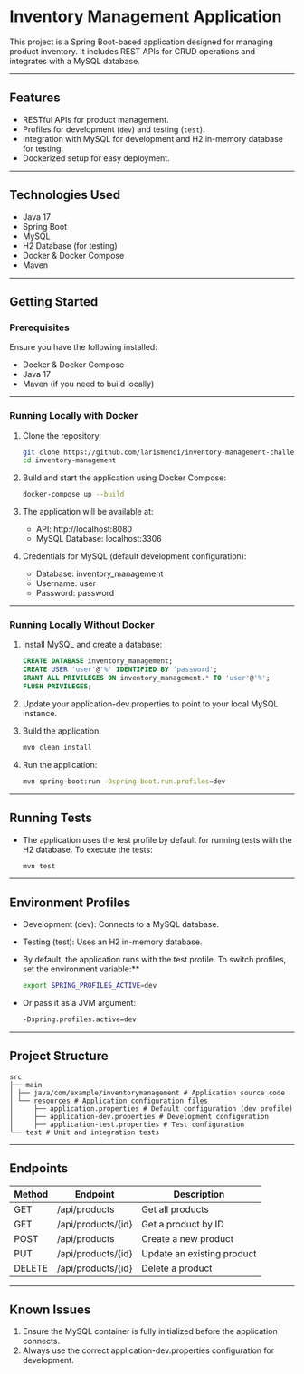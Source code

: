 # Inventory Management Application

This project is a Spring Boot-based application designed for managing product inventory. It includes REST APIs for CRUD
operations and integrates with a MySQL database.

---

## **Features**

- RESTful APIs for product management.
- Profiles for development (`dev`) and testing (`test`).
- Integration with MySQL for development and H2 in-memory database for testing.
- Dockerized setup for easy deployment.

---

## **Technologies Used**

- Java 17
- Spring Boot
- MySQL
- H2 Database (for testing)
- Docker & Docker Compose
- Maven

---

## **Getting Started**

### **Prerequisites**

Ensure you have the following installed:

- Docker & Docker Compose
- Java 17
- Maven (if you need to build locally)

---

### **Running Locally with Docker**

1. Clone the repository:
   ```bash
   git clone https://github.com/larismendi/inventory-management-challenge.git
   cd inventory-management

2. Build and start the application using Docker Compose:
    ```bash
   docker-compose up --build

3. The application will be available at:

    - API: http://localhost:8080
    - MySQL Database: localhost:3306

4. Credentials for MySQL (default development configuration):

    - Database: inventory_management
    - Username: user
    - Password: password

---

### **Running Locally Without Docker**

1. Install MySQL and create a database:

    ```sql
    CREATE DATABASE inventory_management;
    CREATE USER 'user'@'%' IDENTIFIED BY 'password';
    GRANT ALL PRIVILEGES ON inventory_management.* TO 'user'@'%';
    FLUSH PRIVILEGES;

2. Update your application-dev.properties to point to your local MySQL instance.

3. Build the application:

    ```bash
    mvn clean install

4. Run the application:

    ```bash
    mvn spring-boot:run -Dspring-boot.run.profiles=dev

---

## **Running Tests**

- The application uses the test profile by default for running tests with the H2 database. To execute the tests:

  ```bash
  mvn test

---

## **Environment Profiles**

- Development (dev): Connects to a MySQL database.
- Testing (test): Uses an H2 in-memory database.
- By default, the application runs with the test profile. To switch profiles, set the environment variable:**

    ```bash
    export SPRING_PROFILES_ACTIVE=dev

- Or pass it as a JVM argument:

    ```bash
    -Dspring.profiles.active=dev

---

## **Project Structure**

    src
    ├── main
    │ ├── java/com/example/inventorymanagement # Application source code
    │ └── resources # Application configuration files
    │     ├── application.properties # Default configuration (dev profile)
    │     ├── application-dev.properties # Development configuration
    │     ├── application-test.properties # Test configuration
    └── test # Unit and integration tests

---

## **Endpoints**

| Method | Endpoint           | Description                |
|--------|--------------------|----------------------------|
| GET    | /api/products      | Get all products           |
| GET    | /api/products/{id} | Get a product by ID        |
| POST   | /api/products      | Create a new product       |
| PUT    | /api/products/{id} | Update an existing product |
| DELETE | /api/products/{id} | Delete a product           |

---

## **Known Issues**

1. Ensure the MySQL container is fully initialized before the application connects.
2. Always use the correct application-dev.properties configuration for development.
